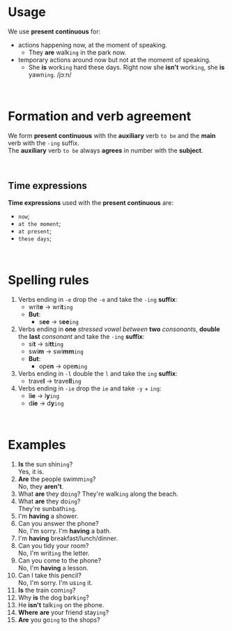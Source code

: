 # Usage
We use **present continuous** for:
- actions happening now, at the moment of speaking.
  - They **are** walk`ing` in the park now.
- temporary actions around now but not at the momemt of speaking.
  - She **is** work`ing` hard these days. Right now she **isn't** work`ing`, she **is** yawn`ing`. /jɔːn/

<br>

# Formation and verb agreement
We form **present continuous** with the **auxiliary** verb `to be` and the **main** verb with the `-ing` suffix.<br>
The **auxiliary** verb `to be` always **agrees** in number with the **subject**.

<br>

## Time expressions
**Time expressions** used with the **present continuous** are:
- `now`;
- `at the moment`;
- `at present`;
- `these days`;

<br>

# Spelling rules
1. Verbs ending in `-e` drop the `-e` and take the `-ing` **suffix**:
   - writ**e** → wri**t**`ing`
   - **But**:
     - s**ee** → s**ee**`ing`
2. Verbs ending in **one** *stressed vowel* *between* **two** *consonants*, **double** the **last** *consonant* and take the `-ing` **suffix**:
   - si**t** → si**tt**`ing`
   - swi**m** → swi**mm**`ing`
   - **But**:
     - ope**n** → ope**n**`ing`
3. Verbs ending in `-l` double the `l` and take the `ing` **suffix**:
   - trave**l** -> trave**ll**`ing`
4. Verbs ending in `-ie` drop the `ie` and take `-y` + `ing`:
   -  l**ie** -> l**y**`ing`
   -  d**ie** -> d**y**`ing`

<br>

# Examples
1. **Is** the sun shin`ing`?<br>Yes, it is.
2. **Are** the people swimm`ing`?<br>No, they **aren't**.
3. What **are** they do`ing`? They're walk`ing` along the beach.
4. What **are** they do`ing`?<br>They're sunbath`ing`.
5. I'm **having** a shower.
6. Can you answer the phone?<br>No, I'm sorry. I'm **having** a bath.
7. I'm **having** breakfast/lunch/dinner.
8. Can you tidy your room?<br>No, I'm writ`ing` the letter.
9. Can you come to the phone?<br>No, I'm **having** a lesson.
10. Can I take this pencil?<br>No, I'm sorry. I'm us`ing` it.
11. **Is** the train com`ing`?
12. Why **is** the dog bark`ing`?
13. He **isn't** talk`ing` on the phone.
14. **Where** **are** your friend stay`ing`?
15. **Are** you go`ing` to the shops?
